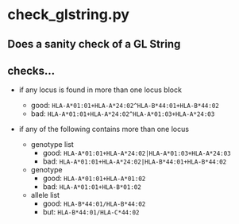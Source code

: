# check_glstring.py

## Does a sanity check of a GL String

## checks...
* if any locus is found in more than one locus block
    * good: `HLA-A*01:01+HLA-A*24:02^HLA-B*44:01+HLA-B*44:02`
    * bad:  `HLA-A*01:01+HLA-A*24:02^HLA-A*01:03+HLA-A*24:03`

* if any of the following contains more than one locus
  * genotype list
    * good: `HLA-A*01:01+HLA-A*24:02|HLA-A*01:03+HLA-A*24:03`
    * bad:  `HLA-A*01:01+HLA-A*24:02|HLA-B*44:01+HLA-B*44:02`
  * genotype
    * good:  `HLA-A*01:01+HLA-A*01:02`
    * bad:   `HLA-A*01:01+HLA-B*01:02`
  * allele list
    * good: `HLA-B*44:01/HLA-B*44:02`
    * but:  `HLA-B*44:01/HLA-C*44:02`

